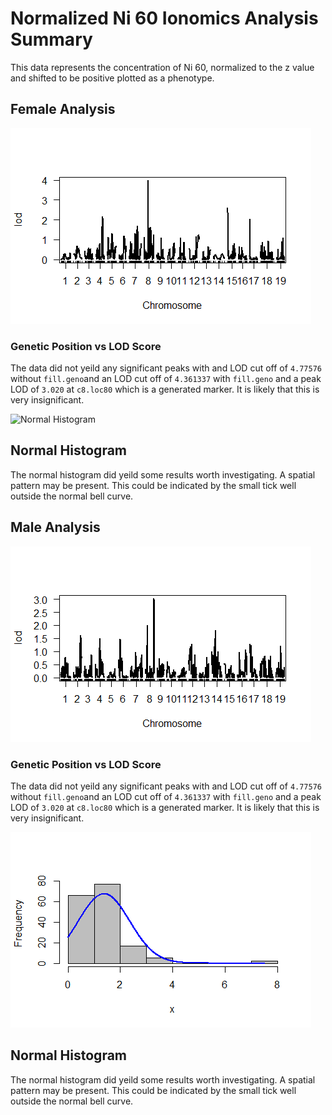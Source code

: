 # Normalized Ni 60 Ionomics Analysis Summary


This data represents the concentration of Ni 60, normalized to the z value and shifted to be positive plotted as a phenotype. 

## Female Analysis

![genetic positoin vs LOD Score](https://github.com/Kovacs-Lab/Aim-3/blob/master/QTL_mapping/docs/images/NNi60/Female/Genetic_Position_vs_LOD_Score.png "genetic position vs LOD Score")

### Genetic Position vs LOD Score

The data did not yeild any significant peaks with and LOD cut off of `4.77576` without `fill.geno`and an LOD cut off of `4.361337` with `fill.geno` and a peak LOD of  `3.020` at  `c8.loc80` which is a generated marker. It is likely that this is very insignificant.


![Normal Histogram](https://github.com/Kovacs-Lab/Aim-3/blob/master/QTL_mapping/docs/images/NNi60/female/Normal%20Histogram.png "Normal Histogram")

## Normal Histogram

The normal histogram did yeild some results worth investigating. A spatial pattern may be present. This could be indicated by the small tick well outside the normal bell curve. 

## Male Analysis

![genetic positoin vs LOD Score](https://github.com/Kovacs-Lab/Aim-3/blob/master/QTL_mapping/docs/images/NNi60/Male/Genetic_Position_vs_LOD_Score.png "genetic position vs LOD Score")

### Genetic Position vs LOD Score

The data did not yeild any significant peaks with and LOD cut off of `4.77576` without `fill.geno`and an LOD cut off of `4.361337` with `fill.geno` and a peak LOD of  `3.020` at  `c8.loc80` which is a generated marker. It is likely that this is very insignificant.


![Normal Histogram](https://github.com/Kovacs-Lab/Aim-3/blob/master/QTL_mapping/docs/images/NNi60/Male/Normal%20Histogram.png "Normal Histogram")

## Normal Histogram

The normal histogram did yeild some results worth investigating. A spatial pattern may be present. This could be indicated by the small tick well outside the normal bell curve. 
